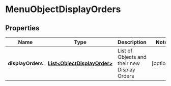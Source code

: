 
# MenuObjectDisplayOrders

## Properties
Name | Type | Description | Notes
------------ | ------------- | ------------- | -------------
**displayOrders** | [**List&lt;ObjectDisplayOrder&gt;**](ObjectDisplayOrder.md) | List of Objects and their new Display Orders |  [optional]



